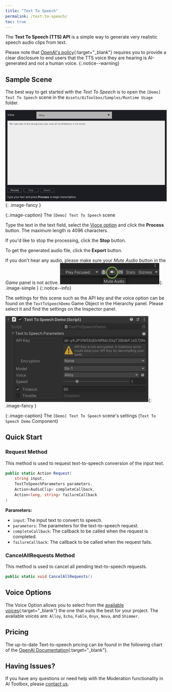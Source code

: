 ```yaml
---
title: "Text To Speech"
permalink: /text-to-speech/
toc: true
---
```


The **Text To Speech (TTS) API** is a simple way to generate very realistic speech audio clips from text.

Please note that [OpenAI's policy](https://openai.com/policies/usage-policies){:target="_blank"} requires you to provide a clear disclosure to end users that the TTS voice they are hearing is AI-generated and not a human voice.
{:.notice--warning}

## Sample Scene

The best way to get started with the _Text To Speech_ is to open the `[Demo] Text To Speech` scene in the `Assets/AiToolbox/Samples/Runtime Usage` folder.

![](../assets/images/manual_images/runtime-demo-scene-tts.png){: .image-fancy }

{:.image-caption}
The `[Demo] Text To Speech` scene

Type the text in the text field, select the [Vioce option](#voice-options) and click the **Process** button. The maximum length is 4096 characters.

If you'd like to stop the processing, click the **Stop** button.

To get the generated audio file, click the **Export** button.

If you don't hear any audio, please make sure your _Mute Audio_ button in the _Game_ panel is not active.
![](../assets/images/manual_images/sg-tts-mute-button.png){: .image-simple }
{:.notice--info}

The settings for this scene such as the API key and the voice option can be found on the `TextToSpeechDemo` Game Object in the Hierarchy panel. Please select it and find the settings on the Inspector panel.

![](../assets/images/manual_images/runtime-text-to-speech-demo-inspector.png){: .image-fancy }

{:.image-caption}
The `[Demo] Text To Speech` scene's settings (`Text To Speech Demo` Component)

## Quick Start

### Request Method

This method is used to request text-to-speech conversion of the input text.

```csharp
public static Action Request(
    string input,
    TextToSpeechParameters parameters,
    Action<AudioClip> completeCallback,
    Action<long, string> failureCallback
)
```

**Parameters:**
- `input`: The input text to convert to speech.
- `parameters`: The parameters for the text-to-speech request.
- `completeCallback`: The callback to be called when the request is completed.
- `failureCallback`: The callback to be called when the request fails.

### CancelAllRequests Method

This method is used to cancel all pending text-to-speech requests.

```csharp
public static void CancelAllRequests()
```


## Voice Options

The Voice Option allows you to select from the [available voices](https://platform.openai.com/docs/guides/text-to-speech/voice-options){:target="_blank"} the one that suits the best for your project. The available voices are: `Alloy`, `Echo`, `Fable`, `Onyx`, `Nova`, and `Shimmer`.

## Pricing

The up-to-date Text-to-speech pricing can be found in the following chart of the [OpenAI Documentation](https://openai.com/pricing#audio-models){:target="_blank"}.

## Having Issues?

If you have any questions or need help with the Moderation functionality in AI Toolbox, please [contact us](/contact-details/).
